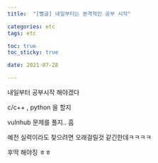```yaml
---
title:  "[뻘글] 내일부터는 본격적인 공부 시작"

categories: etc
tags: etc

toc: true
toc_sticky: true

date: 2021-07-28

---
```


내일부터 공부시작 해야겠다

c/c++ , python 을 할지

vulnhub 문제를 풀지.. 흠 

예전 실력이라도 찾으려면 오래걸릴것 같긴한데ㅋㅋㅋㅋ 

후딱 해야징 ㅎㅎ